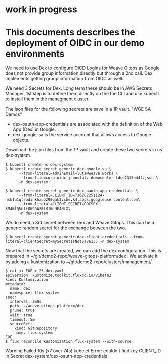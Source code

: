 # work in progress

# This documents describes the deployment of OIDC in our demo environments

We need to use Dex to configure OICD Logins for Weave Gitops as Google does not provide group information directly but through a 2nd call. Dex implements getting 
group information from OIDC as well.

We need 3 Secrets for Dex. Long term these should be in AWS Secrets Manager, 1st step is to define them directly on the the CLI and use kubectl to 
install them in the managment cluster. 

The json files for the following secrets are save in a 1P vault. "WGE SA Demos"

- dex-oauth-app-credentials are associated with the definition of the Web App (Dex) in Google.
- dex-google-sa is the service account that allows access to Google objects.

Download the json files from the 1P vault and create these two secrets in ns dex-system.
```
$ kubectl create ns dex-system
$ kubectl create secret generic dex-google-sa \
      --from-literal=adminEmail=lutz@weave.works \
      --from-file=corp-oidc.json=lutz-democenter-fdce2315e44f.json \
      -n dex-system
      
$ kubectl create secret generic dex-oauth-app-credentials \
      --from-literal=CLIENT_ID=716282251124-nsh1u1qtrodinkhaup290qak3vcbevk4.apps.googleusercontent.com\
      --from-literal=CLIENT_SECRET=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\
      -n dex-system
```

We do need a 3rd secret between Dex and Weave Gitops. This can be a generic random secret for the exchange between the two.
```
$ kubectl create secret generic dex-client-credentials --from-literal=clientSecret=mySecretIsNotSave135 -n dex-system
```

Now that the secrets are created, we can add the dex configuration. This is prepared in ~/git/demo2-repo/weave-gitops-platform/dex . We activate it by adding a kustomization to ~/git/demo2-repo/clusters/management/

```
$ cat << EOF > 25-dex.yaml
apiVersion: kustomize.toolkit.fluxcd.io/v1beta2
kind: Kustomization
metadata:
  name: dex 
  namespace: flux-system
spec:
  interval: 2m0s
  path: ./weave-gitops-platform/dex
  prune: true
  wait: true
  timeout: 5m
  sourceRef:
    kind: GitRepository
    name: flux-system
EOF
$ flux reconcile kustomization flux-system --with-source
```


Warning  Failed     10s (x7 over 74s)  kubelet            Error: couldn't find key CLIENT_ID in Secret dex-system/dex-oauth-app-credentials
